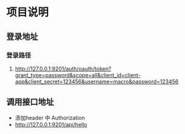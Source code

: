 # 项目说明
## 登录地址
### 登录路径
1. http://127.0.0.1:9201/auth/oauth/token?grant_type=password&scope=all&client_id=client-app&client_secret=123456&username=macro&password=123456
## 调用接口地址
- 添加header 中 Authorization
- http://127.0.0.1:9201/api/hello
